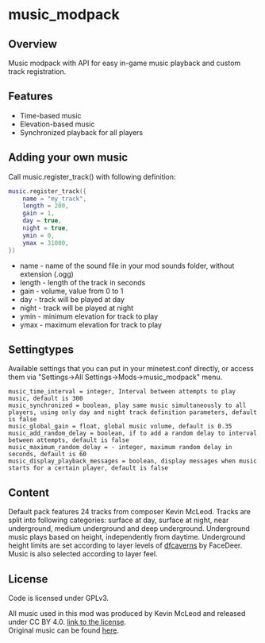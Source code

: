 # music_modpack

## Overview
Music modpack with API for easy in-game music playback and custom track registration.

## Features

- Time-based music
- Elevation-based music
- Synchronized playback for all players

## Adding your own music
Call music.register_track() with following definition:

```Lua
music.register_track({
    name = "my_track",
    length = 200,
    gain = 1,
    day = true,
    night = true,
    ymin = 0,
    ymax = 31000,
})
```

- name - name of the sound file in your mod sounds folder, without extension (.ogg)
- length - length of the track in seconds
- gain - volume, value from 0 to 1
- day - track will be played at day
- night - track will be played at night
- ymin - minimum elevation for track to play
- ymax - maximum elevation for track to play

## Settingtypes
Available settings that you can put in your minetest.conf directly, or access them via "Settings->All Settings->Mods->music_modpack" menu.

```
music_time_interval = integer, Interval between attempts to play music, default is 300
music_synchronized = boolean, play same music simultaneously to all players, using only day and night track definition parameters, default is false
music_global_gain = float, global music volume, default is 0.35
music_add_random_delay = boolean, if to add a random delay to interval between attempts, default is false
music_maximum_random_delay = - integer, maximum random delay in seconds, default is 60
music_display_playback_messages = boolean, display messages when music starts for a certain player, default is false
```

## Content
Default pack features 24 tracks from composer Kevin McLeod. Tracks are split into following categories: surface at  day, surface at night, near underground, medium underground and deep underground. Underground music plays based on height, independently from daytime. Underground height limits are set according to layer levels of [dfcaverns](https://github.com/FaceDeer/dfcaverns/) by FaceDeer. Music is also selected according to layer feel.

## License

Code is licensed under GPLv3.  

All music used in this mod was produced by Kevin McLeod and released under CC BY 4.0. [link to the license](https://creativecommons.org/licenses/by/4.0/).  
Original music can be found [here](https://incompetech.com/music/royalty-free/music.html).